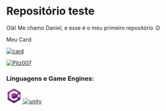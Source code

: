 # Repositório teste

Olá! Me chamo Daniel, e esse é o meu primeiro repositório :D

Meu Card:

[![card](https://github-readme-stats.vercel.app/api?username=Pitz007&theme=default)](https://github.com/anuraghazra/github-readme-stats)

[![Pitz007](https://github-readme-stats.vercel.app/api/top-langs/?username=Pitz007&hide=html&layout=compact&theme=default)](https://github.com/anuraghazra/github-readme-stats)

<h3 align="left">Linguagens e Game Engines:</h3>
<p align="left"> <a href="https://www.w3schools.com/cs/" target="_blank" rel="noreferrer"> <img src="https://raw.githubusercontent.com/devicons/devicon/master/icons/csharp/csharp-original.svg" alt="csharp" width="40" height="40"/> </a> <a href="https://unity.com/" target="_blank" rel="noreferrer"> <img src="https://www.vectorlogo.zone/logos/unity3d/unity3d-icon.svg" alt="unity" width="40" height="40"/> </a> </p>

